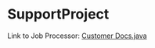 # SupportProject

Link to Job Processor: [Customer Docs.java](https://github.com/sidiki97/SupportProject/blob/main/vsdk-support-project/javasdk/src/main/java/com/veeva/vault/custom/processors/CustomerDocs.java)
